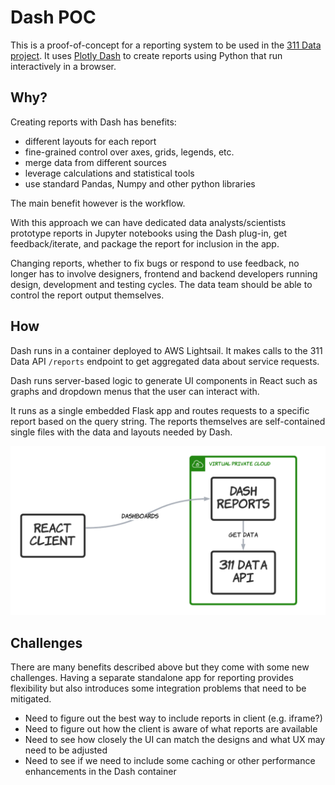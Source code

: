# Dash POC

This is a proof-of-concept for a reporting system to be used in the [311 Data project](https://311-data.org). It uses [Plotly Dash](https://dash.plotly.com/) to create reports using Python that run interactively in a browser.

## Why?

Creating reports with Dash has benefits:

- different layouts for each report
- fine-grained control over axes, grids, legends, etc.
- merge data from different sources
- leverage calculations and statistical tools
- use standard Pandas, Numpy and other python libraries

The main benefit however is the workflow.

With this approach we can have dedicated data analysts/scientists prototype reports in Jupyter notebooks using the Dash plug-in, get feedback/iterate, and package the report for inclusion in the app.

Changing reports, whether to fix bugs or respond to use feedback, no longer has to involve designers, frontend and backend developers running design, development and testing cycles. The data team should be able to control the report output themselves.

## How

Dash runs in a container deployed to AWS Lightsail. It makes calls to the 311 Data API ```/reports``` endpoint to get aggregated data about service requests.

Dash runs server-based logic to generate UI components in React such as graphs and dropdown menus that the user can interact with.

It runs as a single embedded Flask app and routes requests to a specific report based on the query string. The reports themselves are self-contained single files with the data and layouts needed by Dash.

![Architecture diagram](./arch.png)

## Challenges

There are many benefits described above but they come with some new challenges. Having a separate standalone app for reporting provides flexibility but also introduces some integration problems that need to be mitigated.

- Need to figure out the best way to include reports in client (e.g. iframe?)
- Need to figure out how the client is aware of what reports are available
- Need to see how closely the UI can match the designs and what UX may need to be adjusted
- Need to see if we need to include some caching or other performance enhancements in the Dash container
